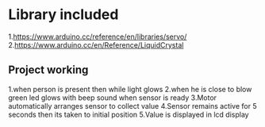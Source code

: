 # Library included
 1.https://www.arduino.cc/reference/en/libraries/servo/
 2.https://www.arduino.cc/en/Reference/LiquidCrystal
## Project working
 1.when person is present then while light glows
 2.when he is close to blow green led glows with beep sound when sensor is ready
 3.Motor automatically arranges sensor to collect value
 4.Sensor remains active for 5 seconds then its taken to initial position
 5.Value is displayed in lcd display
